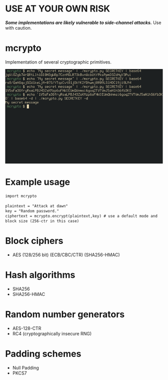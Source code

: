 # USE AT YOUR OWN RISK

***Some implementations are likely vulnerable to side-channel attacks.***
Use with caution.

# mcrypto

Implementation of several cryptographic primitives.

![Screenshot](screenshot.png)

# Example usage

    import mcrypto

    plaintext = "Attack at dawn"
    key = "Random password."
    ciphertext = mcrypto.encrypt(plaintext,key) # use a default mode and block size (256-ctr in this case)

# Block ciphers

- AES (128/256 bit) (ECB/CBC/CTR) (SHA256-HMAC)

# Hash algorithms

- SHA256
- SHA256-HMAC

# Random number generators

- AES-128-CTR
- RC4 (cryptographically insecure RNG)

# Padding schemes

- Null Padding
- PKCS7


